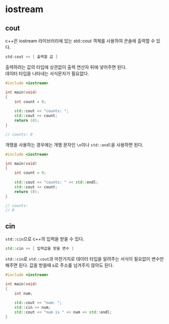 # iostream

## cout

c++은 iostream 라이브러리에 있는 std::cout 객체를 사용하여 콘솔에 출력할 수 있다.  

```cpp
std:cout << [ 출력할 값 ]
```

출력하려는 값의 타입에 상관없이 출력 연산자 뒤에 넣어주면 된다.  
데이터 타입을 나타내는 서식문자가 필요없다.

```cpp
#include <iostream>

int main(void)
{
	int count = 0;
	
	std::cout << "counts: ";
	std::cout << count;
	return (0);
}

// counts: 0
```

개행을 사용하는 경우에는 개행 문자인 `\n`이나 `std::endl`을 사용하면 된다.

```cpp
#include <iostream>

int main(void)
{
	int count = 0;
	
	std::cout << "counts: " << std::endl;
	std::cout << count;
	return (0);
}

// counts:
// 0
```

## cin

`std::cin`으로 c++의 입력을 받을 수 있다.

```cpp
std::cin >> [ 입력값을 받을 변수 ]
```

`std::cin`로 `std::cout`과 마찬가지로 데이터 타입을 알려주는 서식이 필요없이 변수만 해주면 된다. 값을 받을때 `&`로 주소를 넘겨주지 않아도 된다.

```cpp
#include <iostream>

int main(void)
{
	int	num;
	
	std::cout << "num: ";
	std::cin >> num;
	std::cout << "num is " << num << std::endl;
}
```
